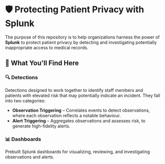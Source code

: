 # 🛡️ Protecting Patient Privacy with Splunk

The purpose of this repository is to help organizations harness the power of **Splunk** to protect patient privacy by detecting and investigating potentially inappropriate access to medical records.

## 📌 What You'll Find Here

### 🔍 Detections  
Detections designed to work together to identify staff members and patients with elevated risk that may potentially indicate an incident. They fall into two categories:

- **Observation Triggering** – Correlates events to detect observations, where each observation reflects a notable behaviour.
- **Alert Triggering** – Aggregates observations and assesses risk, to generate high-fidelity alerts.

### 📊 Dashboards  
Prebuilt Splunk dashboards for visualizing, reviewing, and investigating observations and alerts.


